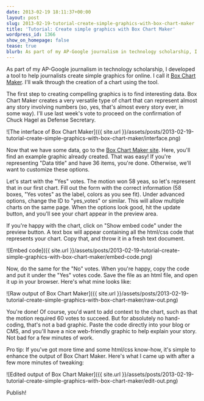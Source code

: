```yaml
---
date: 2013-02-19 18:11:37+00:00
layout: post
slug: 2013-02-19-tutorial-create-simple-graphics-with-box-chart-maker
title: 'Tutorial: Create simple graphics with Box Chart Maker'
wordpress_id: 1366
show_on_homepage: false
tease: true
blurb: As part of my AP-Google journalism in technology scholarship, I developed a tool to help journalists create simple graphics for online.
---
```


As part of my AP-Google journalism in technology scholarship, I developed a tool to help journalists create simple graphics for online. I call it [Box Chart Maker](http://www.kevinschaul.com/projects/box-chart-maker/). I'll walk through the creation of a chart using the tool.

The first step to creating compelling graphics is to find interesting data. Box Chart Maker creates a very versatile type of chart that can represent almost any story involving numbers (so, yes, that's almost every story ever, in some way). I'll use last week's vote to proceed on the confirmation of Chuck Hagel as Defense Secretary.

![The interface of Box Chart Maker]({{ site.url }}/assets/posts/2013-02-19-tutorial-create-simple-graphics-with-box-chart-maker/interface.png)

Now that we have some data, go to the [Box Chart Maker site](http://www.kevinschaul.com/projects/box-chart-maker/). Here, you'll find an example graphic already created. That was easy! If you're representing "Data title" and have 36 items, you're done. Otherwise, we'll want to customize these options.

Let's start with the "Yes" votes. The motion won 58 yeas, so let's represent that in our first chart. Fill out the form with the correct information (58 boxes, "Yes votes" as the label, colors as you see fit). Under advanced options, change the ID to "yes_votes" or similar. This will allow multiple charts on the same page. When the options look good, hit the update button, and you'll see your chart appear in the preview area.

If you're happy with the chart, click on "Show embed code" under the preview button. A text box will appear containing all the html/css code that represents your chart. Copy that, and throw it in a fresh text document.

![Embed code]({{ site.url }}/assets/posts/2013-02-19-tutorial-create-simple-graphics-with-box-chart-maker/embed-code.png)

Now, do the same for the "No" votes. When you're happy, copy the code and put it under the "Yes" votes code. Save the file as an html file, and open it up in your browser. Here's what mine looks like:

![Raw output of Box Chart Maker]({{ site.url }}/assets/posts/2013-02-19-tutorial-create-simple-graphics-with-box-chart-maker/raw-out.png)

You're done! Of course, you'd want to add context to the chart, such as that the motion required 60 votes to succeed. But for absolutely no hand-coding, that's not a bad graphic. Paste the code directly into your blog or CMS, and you'll have a nice web-friendly graphic to help explain your story. Not bad for a few minutes of work.

Pro tip: If you've got more time and some html/css know-how, it's simple to enhance the output of Box Chart Maker. Here's what I came up with after a few more minutes of tweaking:

![Edited output of Box Chart Maker]({{ site.url }}/assets/posts/2013-02-19-tutorial-create-simple-graphics-with-box-chart-maker/edit-out.png)

Publish!

